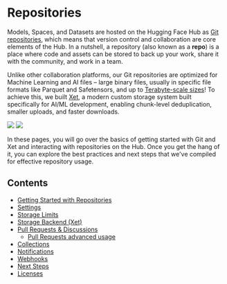 # Repositories

Models, Spaces, and Datasets are hosted on the Hugging Face Hub as [Git repositories](https://git-scm.com/about), which means that version control and collaboration are core elements of the Hub. In a nutshell, a repository (also known as a **repo**) is a place where code and assets can be stored to back up your work, share it with the community, and work in a team. 

Unlike other collaboration platforms, our Git repositories are optimized for Machine Learning and AI files – large binary files, usually in specific file formats like Parquet and Safetensors, and up to [Terabyte-scale sizes](https://huggingface.co/blog/from-files-to-chunks)!
To achieve this, we built [Xet](./storage-backends), a modern custom storage system built specifically for AI/ML development, enabling chunk-level deduplication, smaller uploads, and faster downloads.

<div class="flex justify-center">
<img class="block dark:hidden" src="https://huggingface.co/datasets/huggingface/documentation-images/resolve/main/hub/xet-speed.gif"/>
<img class="hidden dark:block" src="https://huggingface.co/datasets/huggingface/documentation-images/resolve/main/hub/xet-speed-dark.gif"/>
</div>

In these pages, you will go over the basics of getting started with Git and Xet and interacting with repositories on the Hub. Once you get the hang of it, you can explore the best practices and next steps that we've compiled for effective repository usage.

## Contents

- [Getting Started with Repositories](./repositories-getting-started)
- [Settings](./repositories-settings)
- [Storage Limits](./storage-limits)
- [Storage Backend (Xet)](/.xet)
- [Pull Requests & Discussions](./repositories-pull-requests-discussions)
  - [Pull Requests advanced usage](./repositories-pull-requests-discussions#pull-requests-advanced-usage)
- [Collections](./collections)
- [Notifications](./notifications)
- [Webhooks](./webhooks)
- [Next Steps](./repositories-next-steps)
- [Licenses](./repositories-licenses)
